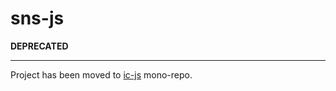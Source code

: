 # sns-js

**DEPRECATED**

---

Project has been moved to [ic-js](https://github.com/dfinity/ic-js) mono-repo.
